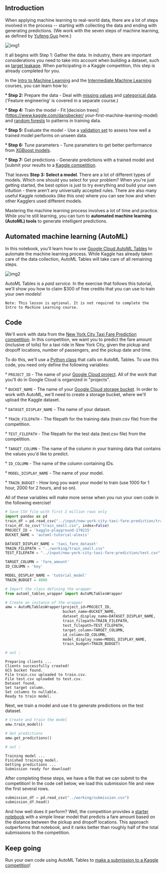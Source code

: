 ## Introduction
When applying machine learning to real-world data, there are a lot of steps involved in the process -- starting 
with collecting the data and ending with generating predictions. (We work with the seven steps of machine learning, 
as defined by [Yufeng Guo](https://towardsdatascience.com/the-7-steps-of-machine-learning-2877d7e5548e) here.)

![img1](https://i.imgur.com/mqTCqBR.png)

It all begins with Step 1: Gather the data. In industry, there are important considerations you need to take into 
account when building a dataset, such as [target leakage](https://www.kaggle.com/alexisbcook/data-leakage). When 
participating in a Kaggle competition, this step is already completed for you.

In the [Intro to Machine Learning](https://www.kaggle.com/learn/intro-to-machine-learning) and the [Intermediate 
Machine Learning](https://www.kaggle.com/learn/intermediate-machine-learning) courses, you can learn how to:

**° Step 2:** Prepare the data - Deal with [missing values](https://www.kaggle.com/alexisbcook/missing-values) and 
[categorical data](https://www.kaggle.com/alexisbcook/categorical-variables).('Feature engineering' is covered in a 
separate course.)

**° Step 4:** Train the model - Fit [decision trees](https://www.kaggle.com/dansbecker/
your-first-machine-learning-model) and [random forests](https://www.kaggle.com/dansbecker/random-forests) to 
patterns in training data.

**° Step 5:** Evaluate the model - Use a [validation set](https://www.kaggle.com/dansbecker/model-validation) to 
assess how well a trained model performs on unseen data.

**° Step 6:** Tune parameters - Tune parameters to get better performance from [XGBoost models](https://www.kaggle.com/alexisbcook/xgboost).

**° Step 7:** Get predictions - Generate predictions with a trained model and [submit your results to a [Kaggle competition](https://www.kaggle.com/carlosvinimsouza/exercise-machine-learning-competitions/edit).

That leaves **Step 3: Select a model**. There are a lot of different types of models. Which one should you select 
for your problem? When you're just getting started, the best option is just to try everything and build your own 
intuition - there aren't any universally accepted rules. There are also many useful Kaggle notebooks (like this 
one) where you can see how and when other Kagglers used different models.

Mastering the machine learning process involves a lot of time and practice. While you're still learning, you can 
turn to **automated machine learning (AutoML) tools** to generate intelligent predictions. 

## Automated machine learning (AutoML)

In this notebook, you'll learn how to use [Google Cloud AutoML Tables](https://cloud.google.com/automl-tables/docs/beginners-guide) to automate the machine learning process. While Kaggle has already taken care of the data collection, AutoML Tables will take care of all remaining steps.

![img2](https://i.imgur.com/5SekA3O.png)

AutoML Tables is a *paid service*. In the exercise that follows this tutorial, we'll show you how to claim $300 of free credits that you can use to train your own models!

```
Note: This lesson is optional. It is not required to complete the Intro to Machine Learning course.
```

## Code
We'll work with data from the [New York City Taxi Fare Prediction competition](https://www.kaggle.com/c/new-york-city-taxi-fare-prediction). In this competition, we want you to predict the fare amount (inclusive of tolls) for a taxi ride in New York City, given the pickup and dropoff locations, number of passengers, and the pickup date and time.

To do this, we'll use a [Python class](https://www.kaggle.com/alexisbcook/automl-tables-wrapper) that calls on AutoML Tables. To use this code, you need only define the following variables:

° ```PROJECT_ID``` - The name of your [Google Cloud project](https://cloud.google.com/resource-manager/docs/creating-managing-projects). All of the work that you'll do in Google Cloud is organized in "projects".

° ```BUCKET_NAME``` - The name of your [Google Cloud storage bucket](https://cloud.google.com/storage/docs/creating-buckets). In order to work with AutoML, we'll need to create a storage bucket, where we'll upload the Kaggle dataset.

° ```DATASET_DISPLAY_NAME``` - The name of your dataset.

° ```TRAIN_FILEPATH``` - The filepath for the training data (train.csv file) from the competition.

° ```TEST_FILEPATH``` - The filepath for the test data (test.csv file) from the competition.

° ```TARGET_COLUMN``` - The name of the column in your training data that contains the values you'd like to predict.

° ```ID_COLUMN``` - The name of the column containing IDs.

° ```MODEL_DISPLAY_NAME``` - The name of your model.

° ```TRAIN_BUDGET``` - How long you want your model to train (use 1000 for 1 hour, 2000 for 2 hours, and so on).

All of these variables will make more sense when you run your own code in the following exercise!

```python
# Save CSV file with first 2 million rows only
import pandas as pd
train_df = pd.read_csv("../input/new-york-city-taxi-fare-prediction/train.csv", nrows = 2_000_000)
train_df.to_csv("train_small.csv", index=False)
PROJECT_ID = 'kaggle-playground-170215'
BUCKET_NAME = 'automl-tutorial-alexis'

DATASET_DISPLAY_NAME = 'taxi_fare_dataset'
TRAIN_FILEPATH = "../working/train_small.csv" 
TEST_FILEPATH = "../input/new-york-city-taxi-fare-prediction/test.csv"

TARGET_COLUMN = 'fare_amount'
ID_COLUMN = 'key'

MODEL_DISPLAY_NAME = 'tutorial_model'
TRAIN_BUDGET = 4000

# Import the class defining the wrapper
from automl_tables_wrapper import AutoMLTablesWrapper

# Create an instance of the wrapper
amw = AutoMLTablesWrapper(project_id=PROJECT_ID,
                          bucket_name=BUCKET_NAME,
                          dataset_display_name=DATASET_DISPLAY_NAME,
                          train_filepath=TRAIN_FILEPATH,
                          test_filepath=TEST_FILEPATH,
                          target_column=TARGET_COLUMN,
                          id_column=ID_COLUMN,
                          model_display_name=MODEL_DISPLAY_NAME,
                          train_budget=TRAIN_BUDGET)

# out :
```
```
Preparing clients ...
Clients successfully created!
GCS bucket found.
File train.csv uploaded to train.csv.
File test.csv uploaded to test.csv.
Dataset found.
Set target column.
Set columns to nullable.
Ready to train model.
```

Next, we train a model and use it to generate predictions on the test dataset.

```python
# Create and train the model
amw.train_model()

# Get predictions
amw.get_predictions()

# out :
```
```
Training model ...
Finished training model.
Getting predictions ...
Submission ready for download!
```

After completing these steps, we have a file that we can submit to the competition! In the code cell below, we load this submission file and view the first several rows.

```python
submission_df = pd.read_csv("../working/submission.csv")
submission_df.head()
```

And how well does it perform? Well, the competition provides a [starter notebook](https://www.kaggle.com/dster/nyc-taxi-fare-starter-kernel-simple-linear-model) with a simple linear model that predicts a fare amount based on the distance between the pickup and dropoff locations. This approach outperforms that notebook, and it ranks better than roughly half of the total submissions to the competition.

## Keep going
Run your own code using AutoML Tables to [make a submission to a Kaggle competition](https://www.kaggle.com/c/house-prices-advanced-regression-techniques/rules)!